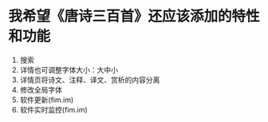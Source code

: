 # 我希望《唐诗三百首》还应该添加的特性和功能

1. 搜索
2. 详情也可调整字体大小：大中小
3. 详情页将诗文、注释、译文、赏析的内容分离
4. 修改全局字体
5. 软件更新(fim.im)
6. 软件实时监控(fim.im)
